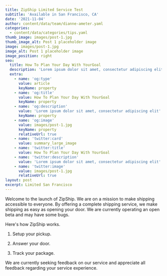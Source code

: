 ```yaml
---
title: ZipShip Limited Service Test
subtitle: 'Available in San Francisco, CA'
date: '2021-11-04'
author: content/data/team/dianne-ameter.yaml
categories:
  - content/data/categories/tips.yaml
thumb_image: images/post-1.jpg
thumb_image_alt: Post 1 placeholder image
image: images/post-1.jpg
image_alt: Post 1 placeholder image
image_position: right
seo:
  title: How To Plan Your Day With YourGoal
  description: 'Lorem ipsum dolor sit amet, consectetur adipiscing elit'
  extra:
    - name: 'og:type'
      value: article
      keyName: property
    - name: 'og:title'
      value: How To Plan Your Day With YourGoal
      keyName: property
    - name: 'og:description'
      value: 'Lorem ipsum dolor sit amet, consectetur adipiscing elit'
      keyName: property
    - name: 'og:image'
      value: images/post-1.jpg
      keyName: property
      relativeUrl: true
    - name: 'twitter:card'
      value: summary_large_image
    - name: 'twitter:title'
      value: How To Plan Your Day With YourGoal
    - name: 'twitter:description'
      value: 'Lorem ipsum dolor sit amet, consectetur adipiscing elit'
    - name: 'twitter:image'
      value: images/post-1.jpg
      relativeUrl: true
layout: post
excerpt: Limited San Francisco
---
```

Welcome to the launch of ZipShip. We are on a mission to make shipping accessible to everyone. By offering a complete shipping service, we make shipping as easy as opening your door. We are currently operating an open beta and may have some bugs.

Here's how ZipShip works.

1.  Setup your pickup.

2.  Answer your door.

3.  Track your package.

We are currently seeking feedback on our service and appreciate all feedback regarding your service experience.
